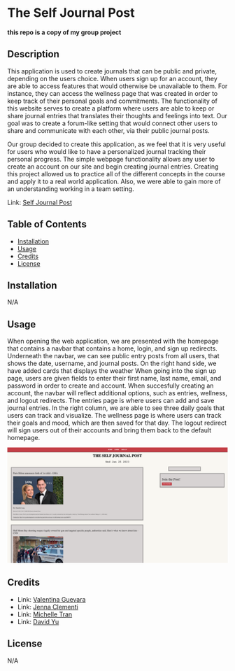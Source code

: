 # The Self Journal Post
**this repo is a copy of my group project**

## Description

This application is used to create journals that can be public and private, depending on the users choice. When users sign up for an account, they are able to access features that would otherwise be unavailable to them. For instance, they can access the wellness page that was created in order to keep track of their personal goals and commitments. The functionality of this website serves to create a platform where users are able to keep or share journal entries that translates their thoughts and feelings into text. Our goal was to create a forum-like setting that would connect other users to share and communicate with each other, via their public journal posts.

Our group decided to create this application, as we feel that it is very useful for users who would like to have a personalized journal tracking their personal progress. The simple webpage functionality allows any user to create an account on our site and begin creating journal entries. Creating this project allowed us to practice all of the different concepts in the course and apply it to a real world application. Also, we were able to gain more of an understanding working in a team setting.

Link: [Self Journal Post](https://self-journal-post.herokuapp.com/ 'An app to record journals in a forum-like setting.') 

## Table of Contents

- [Installation](#installation)
- [Usage](#usage)
- [Credits](#credits)
- [License](#license)

## Installation

N/A

## Usage

When opening the web application, we are presented with the homepage that contains a navbar that contains a home, login, and sign up redirects. Underneath the navbar, we can see public entry posts from all users, that shows the date, username, and journal posts. On the right hand side, we have added cards that displays the weather  When going into the sign up page, users are given fields to enter their first name, last name, email, and password in order to create and account. When succesfully creating an account, the navbar will reflect additional options, such as entries, wellness, and logout redirects. The entries page is where users can add and save journal entries. In the right column, we are able to see three daily goals that users can track and visualize. The wellness page is where users can track their goals and mood, which are then saved for that day. The logout redirect will sign users out of their accounts and bring them back to the default homepage.

![journal-ss](./images/journal-ss.png)

## Credits

- Link: [Valentina Guevara](https://github.com/Val-gee 'Github page for Valentina Guevara')
- Link: [Jenna Clementi](https://github.com/jennahopeclem 'Github page for Jenna Clementi')
- Link: [Michelle Tran](https://github.com/michelletrn 'Github page for Michelle Tran')
- Link: [David Yu](https://github.com/Dyu4848 'Github page for David Yu')

## License

N/A

